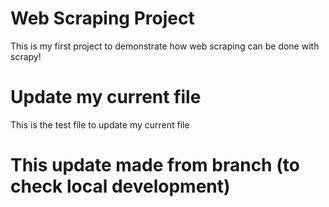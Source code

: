 # Web Scraping Project

This is my first project to demonstrate how web scraping can be done with scrapy!

# Update my current file

This is the test file to update my current file 

# This update made from branch (to check local development)